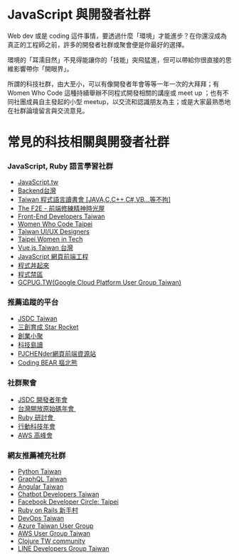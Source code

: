 # JavaScript 與開發者社群

Web dev 或是 coding 這件事情，要透過什麼「環境」才能進步？在你還沒成為真正的工程師之前，許多的開發者社群或聚會便是你最好的選擇。

環境的「耳濡目然」不見得能讓你的「技能」突飛猛進，但可以帶給你很直接的思維影響帶你「開眼界」。

所謂的科技社群，由大至小，可以有像開發者年會等等一年一次的大拜拜；有 Women Who Code 這種持續舉辦不同程式開發相關的講座或 meet up ；也有不同社團成員自主發起的小型 meetup，以交流和認識朋友為主；或是大家最熟悉地在社群論壇留言與交流意見。

# **常見的科技相關與開發者社群**

### JavaScript, Ruby 語言學習社群

- [JavaScript.tw](https://www.facebook.com/groups/186298388138174/)
- [Backend台灣‍](https://www.facebook.com/groups/616369245163622)
- [Taiwan 程式語言讀書會 [JAVA,C,C++,C#,VB...等不拘]‍](https://www.facebook.com/groups/1403852566495675)
- [The F2E - 前端修練精神時光屋‍](https://www.facebook.com/groups/173311386703334/)
- [Front-End Developers Taiwan‍](https://www.facebook.com/groups/521085554595481)
- [Women Who Code Taipei‍](https://www.facebook.com/groups/1664113873839423)
- [Taiwan UI/UX Designers‍](https://www.facebook.com/groups/543906982418156)
- [Taipei Women in Tech‍](https://www.facebook.com/groups/420817431404071/)
- [Vue.js Taiwan 台灣‍](https://www.facebook.com/groups/vuejs.tw)
- [JavaScript 網頁前端工程‍](https://www.facebook.com/groups/javascript.html.css.node/)
- [程式丼起來‍](https://www.facebook.com/groups/406460463268219)
- [程式禁區‍](https://www.facebook.com/groups/otakuprogrammers)
- [GCPUG.TW(Google Cloud Platform User Group Taiwan)](https://www.facebook.com/groups/GCPUG.TW/)

### 推薦追蹤的平台

- [JSDC Taiwan‍](https://www.facebook.com/profile.php?id=183409438431244&ref=br_rs)
- [三創育成 Star Rocket‍](https://www.facebook.com/starrocket.io/)
- [創業小聚‍](https://www.facebook.com/MeetStartup/)
- [科技島讀‍](https://www.facebook.com/daodutech/)
- [PJCHENder網頁前端資源站‍](https://www.facebook.com/pjchender/)
- [Coding BEAR 摳北熊](https://www.facebook.com/codingbear/)

### 社群聚會

- [JSDC 開發者年會‍](https://jsdc.tw/)
- [台灣開放原始碼年會 ‍](https://coscup.org/2019/)
- [Ruby 研討會 ‍](https://2019.rubyconf.tw/)
- [行動科技年會‍](https://mopcon.org/2019/)
- [AWS 高峰會](https://aws.amazon.com/tw/summits/taipei/)

### 網友推薦補充社群

- [Python Taiwan](https://www.facebook.com/groups/pythontw/)
- [GraphQL Taiwan](https://www.facebook.com/groups/graphql.tw/)
- [Angular Taiwan](https://www.facebook.com/groups/augularjs.tw)
- [Chatbot Developers Taiwan](https://www.facebook.com/groups/chatbot.tw/)
- [Facebook Developer Circle: Taipei](https://www.facebook.com/groups/DevCTaipei/)
- [Ruby on Rails 新手村](https://www.facebook.com/groups/RailsRookie/)
- [DevOps Taiwan](https://www.facebook.com/groups/DevOpsTaiwan/)
- [Azure Taiwan User Group](https://www.facebook.com/groups/AzureTWUG/?fref=mentions&__xts__%5B0%5D=68.ARCRcD3FuQKVnivQAEZtQcdRIww7OmYi3CI_zYO6IbSQwQy1MdIZYnk21aFlKSKT7j-FYnWTRyRRU_5nk49mTq40pKn2i2QsZWtQ6Kn0bILohL2ttZDCYIck4M0cnryugb2g6yKWIR3z4Emh3mCbfhBKm1OLKdfXjxNQFdE1hd-5PJZ7dE34xjamHJdT3V1SFkzDbgcFVXF94dAfUg&__tn__=K-R)
- [AWS User Group Taiwan](https://www.facebook.com/groups/awsugtw/)
- [Clojure TW community](https://clojure.tw/)
- [LINE Developers Group Taiwan](https://www.facebook.com/groups/linebot/)